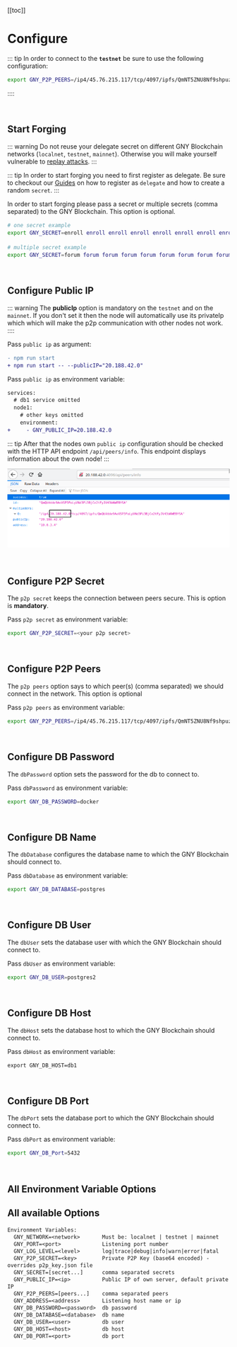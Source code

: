 [[toc]]

# Configure

::: tip
In order to connect to the **`testnet`** be sure to use the following configuration:

```bash
export GNY_P2P_PEERS=/ip4/45.76.215.117/tcp/4097/ipfs/QmNT5ZNU8Nf9shpuz45phNHimUnsNZRj35B3ucSE3iKCk5
```

::::

<br/>

## Start Forging

::: warning
Do not reuse your delegate secret on different GNY Blockchain networks (`localnet`, `testnet`, `mainnet`). Otherwise you will make yourself vulnerable to [replay attacks](https://en.wikipedia.org/wiki/Replay_attack).
:::

::: tip
In order to start forging you need to first register as delegate. Be sure to checkout our [Guides](../guide/) on how to register as `delegate` and how to create a random `secret`.
:::

<ClientOnly>
  <GNYSecret>
  </GNYSecret>
</ClientOnly>

In order to start forging please pass a secret or multiple secrets (comma separated) to the GNY Blockchain. This option is optional.

```bash
# one secret example
export GNY_SECRET=enroll enroll enroll enroll enroll enroll enroll enroll enroll enroll enroll enroll

# multiple secret example
export GNY_SECRET=forum forum forum forum forum forum forum forum forum forum forum forum,enroll enroll enroll enroll enroll enroll enroll enroll enroll enroll enroll enroll
```

<br/>

## Configure Public IP

::: warning
The **publicIp** option is mandatory on the `testnet` and on the `mainnet`. If you don't set it then the node will automatically use its privateIp which which will make the p2p communication with other nodes not work.
::::

Pass `public ip` as argument:

```diff
- npm run start
+ npm run start -- --publicIP="20.188.42.0"
```

Pass `public ip` as environment variable:

```diff
services:
  # db1 service omitted
  node1:
    # other keys omitted
    environment:
+	  - GNY_PUBLIC_IP=20.188.42.0
```

::: tip
After that the nodes own `public ip` configuration should be checked with the HTTP API endpoint `/api/peers/info`. This endpoint displays information about the own node!
:::

![multiaddrs_publicIp_api_peers_info](../.vuepress/public/multiaddrs_publicIp_api_peers_info.png)

<br>

## Configure P2P Secret

<ClientOnly>
  <P2PSecret>
  </P2PSecret>
</ClientOnly>

The `p2p secret` keeps the connection between peers secure. This is option is **mandatory**.

Pass `p2p secret` as environment variable:

```bash
export GNY_P2P_SECRET=<your p2p secret>
```

<br/>

## Configure P2P Peers

The `p2p peers` option says to which peer(s) (comma separated) we should connect in the network. This option is optional

Pass `p2p peers` as environment variable:

```bash
export GNY_P2P_PEERS=/ip4/45.76.215.117/tcp/4097/ipfs/QmNT5ZNU8Nf9shpuz45phNHimUnsNZRj35B3ucSE3iKCk5
```

<br/>

## Configure DB Password

The `dbPassword` option sets the password for the db to connect to.

Pass `dbPassword` as environment variable:

```bash
export GNY_DB_PASSWORD=docker
```

<br/>

## Configure DB Name

The `dbDatabase` configures the database name to which the GNY Blockchain should connect to.

Pass `dbDatabase` as environment variable:

```bash
export GNY_DB_DATABASE=postgres
```

<br/>

## Configure DB User

The `dbUser` sets the database user with which the GNY Blockchain should connect to.

Pass `dbUser` as environment variable:

```bash
export GNY_DB_USER=postgres2
```

<br/>

## Configure DB Host

The `dbHost` sets the database host to which the GNY Blockchain should connect to.

Pass `dbHost` as environment variable:

```diff
export GNY_DB_HOST=db1
```

<br/>

## Configure DB Port

The `dbPort` sets the database port to which the GNY Blockchain should connect to.

Pass `dbPort` as environment variable:

```bash
export GNY_DB_Port=5432
```

<br/>

## All Environment Variable Options

## All available Options

```
Environment Variables:
  GNY_NETWORK=<network>       Must be: localnet | testnet | mainnet
  GNY_PORT=<port>             Listening port number
  GNY_LOG_LEVEL=<level>       log|trace|debug|info|warn|error|fatal
  GNY_P2P_SECRET=<key>        Private P2P Key (base64 encoded) - overrides p2p_key.json file
  GNY_SECRET=[secret...]      comma separated secrets
  GNY_PUBLIC_IP=<ip>          Public IP of own server, default private IP
  GNY_P2P_PEERS=[peers...]    comma separated peers
  GNY_ADDRESS=<address>       Listening host name or ip
  GNY_DB_PASSWORD=<password>  db password
  GNY_DB_DATABASE=<database>  db name
  GNY_DB_USER=<user>          db user
  GNY_DB_HOST=<host>          db host
  GNY_DB_PORT=<port>          db port
```

